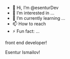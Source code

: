 - 👋 Hi, I’m @esenturDev
- 👀 I’m interested in ...
- 🌱 I’m currently learning ...
- 📫 How to reach
- ⚡ Fun fact: ...


front end developer!


Esentur Ismailov!
<!---
esenturDev/esenturDev is a ✨ special ✨ repository because its `README.md` (this file) appears on your GitHub profile.
You can click the Preview link to take a look at your changes.
--->
